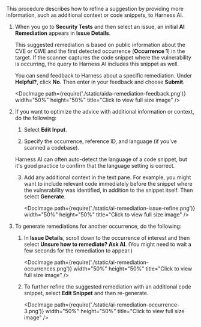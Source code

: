 This procedure describes how to refine a suggestion by providing more information, such as additional context or code snippets, to Harness AI.

1. When you go to **Security Tests** and then select an issue, an initial **AI Remediation** appears in **Issue Details**. 

   This suggested remediation is based on public information about the CVE or CWE and the first detected occurrence (**Occurrence 1**) in the target. If the scanner captures the code snippet where the vulnerability is occurring, the query to Harness AI includes this snippet as well.  

    You can send feedback to Harness about a specific remediation. Under **Helpful?**, click **No**. Then enter in your feedback and choose **Submit**. 

    <!-- ![](./static/aida-remediation-feedback.png) -->

    <DocImage path={require('./static/aida-remediation-feedback.png')} width="50%" height="50%" title="Click to view full size image" />
     

2. If you want to optimize the advice with additional information or context, do the following: 

   1. Select **Edit Input**. 

   2. Specify the occurrence, reference ID, and language (if you've scanned a codebase). 
   
     Harness AI can often auto-detect the language of a code snippet, but it's good practice to confirm that the language setting is correct. 

   3. Add any additional context in the text pane. For example, you might want to include relevant code immediately before the snippet where the vulnerability was identified, in addition to the snippet itself. Then select **Generate**.  

      <DocImage path={require('./static/ai-remediation-issue-refine.png')} width="50%" height="50%" title="Click to view full size image" />
    
3. To generate remediations for another occurrence, do the following:

   1. In **Issue Details**, scroll down to the occurrence of interest and then select **Unsure how to remediate? Ask AI**. (You might need to wait a few seconds for the remediation to appear.)

      <DocImage path={require('./static/ai-remediation-occurrences.png')} width="50%" height="50%" title="Click to view full size image" />

   2. To further refine the suggested remediation with an additional code snippet, select **Edit Snippet** and then re-generate.

      <DocImage path={require('./static/ai-remediation-occurrence-3.png')} width="50%" height="50%" title="Click to view full size image" />

    